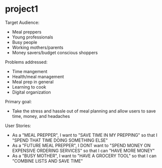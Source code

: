# project1


Target Audience: 
- Meal preppers
- Young professionals
- Busy people
- Working mothers/parents
- Money savers/budget conscious shoppers

Problems addressed:
- Time mangement
- Health/meal management
- Meal prep in general
- Learning to cook
- Digital organization

Primary goal:
- Take the stress and hassle out of meal planning and allow users to save time, money, and headaches

User Stories:
- As a "MEAL PREPPER", I want to "SAVE TIME IN MY PREPPING" so that I "SPEND THAT TIME DOING SOMETHING ELSE"
- As a "FUTURE MEAL PREPPER", I DONT want to "SPEND MONEY ON EXPENSIVE ORDERING SERVICES" so that I can "HAVE MORE MONEY"
- As a "BUSY MOTHER", I want to "HAVE A GROCERY TOOL" so that I can "COMBINE LISTS AND SAVE TIME"
